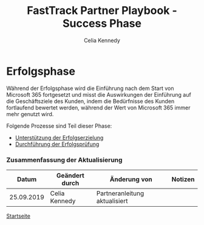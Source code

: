 ﻿---  
# required metadata  
title: FastTrack Partner Playbook - Success Phase 
description: FastTrack Partner Playbook - Success Phase Overview
author: Celia Kennedy
ms.author: v-cekenn 
manager: pagrim
ms.date: 9/25/2019  
ms.topic: partner-playbook  
ms.prod: non-product-specific  
ms.custom: partner-playbook  
ft.audience: partner
ft.owner: pagrim
---  

# Erfolgsphase

Während der Erfolgsphase wird die Einführung nach dem Start von Microsoft 365 fortgesetzt und misst die Auswirkungen der Einführung auf die Geschäftsziele des Kunden, indem die Bedürfnisse des Kunden fortlaufend bewertet werden, während der Wert von Microsoft 365 immer mehr genutzt wird.

Folgende Prozesse sind Teil dieser Phase:

-  [Unterstützung der Erfolgserzielung](success-support-success-execution-partner-de.md)
-  [Durchführung der Erfolgsprüfung](success-conduct-success-review-partner-de.md)

### Zusammenfassung der Aktualisierung

|Datum|Geändert durch|Änderung von|Notizen|
|---------|---------------|----------------------------|-------------|
|25.09.2019| Celia Kennedy| Partneranleitung aktualisiert| |

[Startseite](http://partner-docs.microsoft.com)